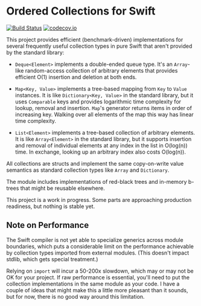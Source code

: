 # Ordered Collections for Swift

[![Build Status](https://travis-ci.org/lorentey/TreeCollections.svg?branch=master)](https://travis-ci.org/lorentey/TreeCollections)
[![codecov.io](https://codecov.io/github/lorentey/TreeCollections/coverage.svg?branch=master)](https://codecov.io/github/lorentey/TreeCollections?branch=master)

This project provides efficient (benchmark-driven) implementations for several frequently useful collection types 
in pure Swift that aren't provided by the standard library:

- `Deque<Element>` implements a double-ended queue type. It's an `Array`-like random-access collection of arbitrary elements
  that provides efficient O(1) insertion and deletion at both ends.

- `Map<Key, Value>` implements a tree-based mapping from `Key` to `Value` instances. 
  It is like `Dictionary<Key, Value>` in the standard library, but it uses `Comparable` keys and provides 
  logarithmic time complexity for lookup, removal and insertion. `Map`'s generator returns items in order of 
  increasing key. Walking over all elements of the map this way has linear time complexity.

- `List<Element>` implements a tree-based collection of arbitrary elements. It is like `Array<Element>` in the standard
  library, but it supports insertion and removal of individual elements at any index in the list in O(log(n)) time. 
  In exchange, looking up an arbitrary index also costs O(log(n)).

All collections are structs and implement the same copy-on-write value semantics as standard collection types like 
`Array` and `Dictionary`.

The module includes implementations of red-black trees and in-memory b-trees that might be reusable elsewhere.

This project is a work in progress. Some parts are approaching production readiness, but nothing is stable yet.

## Note on Performance

The Swift compiler is not yet able to specialize generics across module boundaries, which puts a considerable limit
on the performance achievable by collection types imported from external modules. (This doesn't impact stdlib, which 
gets special treatment.)

Relying on `import` will incur a 50-200x slowdown, which may or may not be OK for your project. 
If raw performance is essential, you'll need to put the collection implementations in the same module
as your code. I have a couple of ideas that might make this a little more pleasant than it sounds, but for now, there is no
good way around this limitation.
